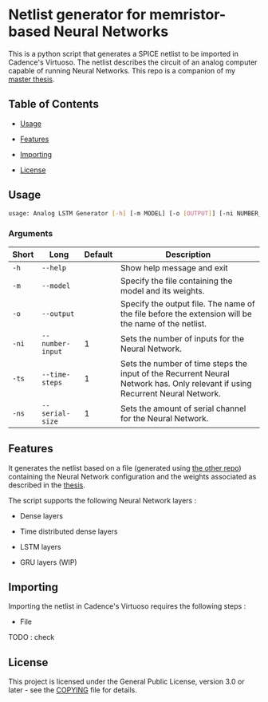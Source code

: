 # Netlist generator for memristor-based Neural Networks

This is a python script that generates a SPICE netlist to be imported in Cadence's Virtuoso. The netlist describes the circuit of an analog computer capable of running Neural Networks. This repo is a companion of my [master thesis](todo).


## Table of Contents

- [Usage](#usage)

- [Features](#features)

- [Importing](#importing)

- [License](#license)


## Usage

```bash
usage: Analog LSTM Generator [-h] [-m MODEL] [-o [OUTPUT]] [-ni NUMBER_INPUT] [-ts TIME_STEPS] [-ns SERIAL_SIZE]
```

### Arguments

| Short | Long       | Default  | Description                                                                                                                   |
|-------|------------|----------|-------------------------------------------------------------------------------------------------------------------------------|
| `-h`  | `--help`   |          | Show help message and exit                                                                                                    |
| `-m`  | `--model`  |          | Specify the file containing the model and its weights.                                                                        |
| `-o`  | `--output` | <stdout> | Specify the output file. The name of the file before the extension will be the name of the netlist.                           |
|  `-ni`     |  `--number-input`          |   1    | Sets the number of inputs for the Neural Network. |
|  `-ts`     |  `--time-steps`          |   1    | Sets the number of time steps the input of the Recurrent Neural Network has. Only relevant if using Recurrent Neural Network. |
|  `-ns`     |  `--serial-size`          |   1    | Sets the amount of serial channel for the Neural Network. |

## Features

It generates the netlist based on a file (generated using [the other repo](../../../LSTM-weights-generator)) containing the Neural Network configuration and the weights associated as described in the [thesis](todo).

The script supports the following Neural Network layers :

- Dense layers

- Time distributed dense layers

- LSTM layers

- GRU layers (WIP)


## Importing

Importing the netlist in Cadence's Virtuoso requires the following steps :

- File

TODO : check

## License

This project is licensed under the General Public License, version 3.0 or later - see the [COPYING](./COPYING) file for details.
